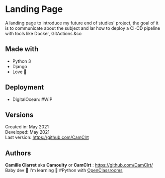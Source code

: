 Landing Page
========

A landing page to introduce my future end of studies' project,
the goal of it is to communicate about the subject and lar how to deploy
a CI-CD pipeline with tools like Docker, GitActions &co  

## Made with

* Python 3
* Django
* Love 💙

## Deployment

* DigitalOcean: [](la-plateforme-a-caractere-associatif.org) #WIP  

## Versions

Created in:   May 2021  
Developed:    May 2021  
Last version: https://github.com/CamClrt  

## Authors

**Camille Clarret** aka **Camoulty** or **CamClrt** : https://github.com/CamClrt/  
Baby dev 🐣 I'm learning 🐍 #Python with [OpenClassrooms](https://openclassrooms.com/)  